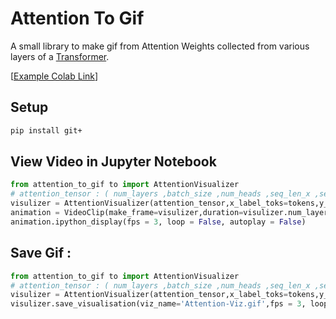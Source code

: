 # Attention To Gif

A small library to make gif from Attention Weights collected from various layers of a [Transformer](https://en.wikipedia.org/wiki/Transformer_(machine_learning_model)). 

[[Example Colab Link](https://colab.research.google.com/drive/1gGiBztUnbuPBW4c_UKle-slx1LojyBYd?usp=sharing)]

## Setup 
```sh
pip install git+
```

## View Video in Jupyter Notebook  

```python
from attention_to_gif to import AttentionVisualizer
# attention_tensor : ( num_layers ,batch_size ,num_heads ,seq_len_x ,seq_len_y )
visulizer = AttentionVisualizer(attention_tensor,x_label_toks=tokens,y_label_toks=tokens,fig_size=(10,10),chosen_head=2)
animation = VideoClip(make_frame=visulizer,duration=visulizer.num_layers) 
animation.ipython_display(fps = 3, loop = False, autoplay = False)
```

## Save Gif : 
```python
from attention_to_gif to import AttentionVisualizer
# attention_tensor : ( num_layers ,batch_size ,num_heads ,seq_len_x ,seq_len_y )
visulizer = AttentionVisualizer(attention_tensor,x_label_toks=tokens,y_label_toks=tokens,fig_size=(10,10),chosen_head=2)
visulizer.save_visualisation(viz_name='Attention-Viz.gif',fps = 3, loop = False, autoplay = False)
```
